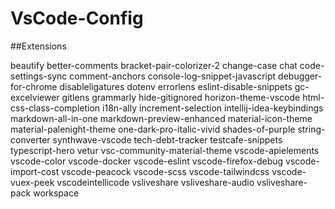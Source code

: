 # VsCode-Config

##Extensions

beautify
better-comments
bracket-pair-colorizer-2
change-case
chat
code-settings-sync
comment-anchors
console-log-snippet-javascript
debugger-for-chrome
disableligatures
dotenv
errorlens
eslint-disable-snippets
gc-excelviewer
gitlens
grammarly
hide-gitignored
horizon-theme-vscode
html-css-class-completion
i18n-ally
increment-selection
intellij-idea-keybindings
markdown-all-in-one
markdown-preview-enhanced
material-icon-theme
material-palenight-theme
one-dark-pro-italic-vivid
shades-of-purple
string-converter
synthwave-vscode
tech-debt-tracker
testcafe-snippets
typescript-hero
vetur
vsc-community-material-theme
vscode-apielements
vscode-color
vscode-docker
vscode-eslint
vscode-firefox-debug
vscode-import-cost
vscode-peacock
vscode-scss
vscode-tailwindcss
vscode-vuex-peek
vscodeintellicode
vsliveshare
vsliveshare-audio
vsliveshare-pack
workspace 
